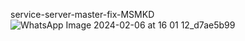  service-server-master-fix-MSMKD
![WhatsApp Image 2024-02-06 at 16 01 12_d7ae5b99](https://github.com/muhammedwalih/service-server-master-fix-MSMKD/assets/173410208/879a4862-be49-43de-ac09-c10bac9ef9b7)

